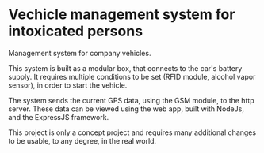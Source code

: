 # Vechicle management system for intoxicated persons

Management system for company vehicles. 

This system is built as a modular box, that connects to the car's battery supply. It requires multiple conditions to be set (RFID module, alcohol vapor sensor), in order to start the vehicle.

The system sends the current GPS data, using the GSM module, to the http server. These data can be viewed using the web app, built with NodeJs, and the ExpressJS framework.

This project is only a concept project and requires many additional changes to be usable, to any degree, in the real world.
